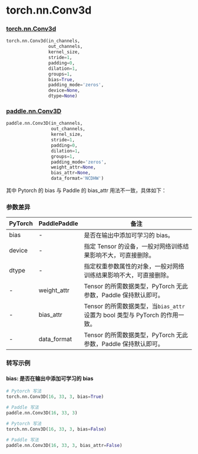 # torch.nn.Conv3d
### [torch.nn.Conv3d](https://pytorch.org/docs/1.13/generated/torch.nn.Conv3d.html?highlight=conv3d#torch.nn.Conv3d)

```python
torch.nn.Conv3d(in_channels,
                out_channels,
                kernel_size,
                stride=1,
                padding=0,
                dilation=1,
                groups=1,
                bias=True,
                padding_mode='zeros',
                device=None,
                dtype=None)
```

### [paddle.nn.Conv3D](https://www.paddlepaddle.org.cn/documentation/docs/zh/api/paddle/nn/Conv3D_cn.html#conv3d)

```python
paddle.nn.Conv3D(in_channels,
                 out_channels,
                 kernel_size,
                 stride=1,
                 padding=0,
                 dilation=1,
                 groups=1,
                 padding_mode='zeros',
                 weight_attr=None,
                 bias_attr=None,
                 data_format='NCDHW')
```


其中 Pytorch 的 bias 与 Paddle 的 bias_attr 用法不一致，具体如下：
### 参数差异
| PyTorch       | PaddlePaddle | 备注                                                   |
| ------------- | ------------ | ------------------------------------------------------ |
| bias          | -            | 是否在输出中添加可学习的 bias。                           |
| device        | -            | 指定 Tensor 的设备，一般对网络训练结果影响不大，可直接删除。   |
| dtype         | -            | 指定权重参数属性的对象，一般对网络训练结果影响不大，可直接删除。 |
| -             | weight_attr  | Tensor 的所需数据类型，PyTorch 无此参数，Paddle 保持默认即可。 |
| -             | bias_attr    | Tensor 的所需数据类型，当`bias_attr`设置为 bool 类型与 PyTorch 的作用一致。 |
| -             | data_format  | Tensor 的所需数据类型，PyTorch 无此参数，Paddle 保持默认即可。 |


### 转写示例
#### bias: 是否在输出中添加可学习的 bias
```python
# Pytorch 写法
torch.nn.Conv3D(16, 33, 3, bias=True)

# Paddle 写法
paddle.nn.Conv3D(16, 33, 3)
```
```python
# Pytorch 写法
torch.nn.Conv3D(16, 33, 3, bias=False)

# Paddle 写法
paddle.nn.Conv3D(16, 33, 3, bias_attr=False)
```
